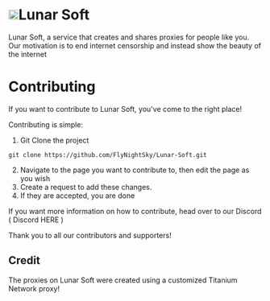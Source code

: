  
# <img src="https://github.com/FlyNightSky/Lunar-Soft/assets/118761018/bf253daa-d926-400d-80c4-1a307a8a58b9" width="20" />Lunar Soft
Lunar Soft, a service that creates and shares proxies for people like you. Our motivation is to end internet censorship and instead show the beauty of the internet

# Contributing
If you want to contribute to Lunar Soft, you've come to the right place!

Contributing is simple:

1. Git Clone the project
```
git clone https://github.com/FlyNightSky/Lunar-Soft.git
```
2. Navigate to the page you want to contribute to, then edit the page as you wish
3. Create a request to add these changes.
4. If they are accepted, you are done

If you want more information on how to contribute, head over to our Discord ( Discord HERE )

Thank you to all our contributors and supporters!



## Credit

The proxies on Lunar Soft were created using a customized Titanium Network proxy!




